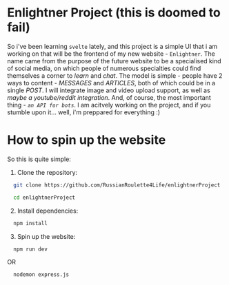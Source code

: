 
# Enlightner Project (this is doomed to fail)

So i've been learning `svelte` lately, and this project is a simple UI that i am working on that will be the frontend of my new website - `Enlightner`. The name came from the purpose of the future website to be a specialised kind of social media, on which people of numerous specialties could find themselves a corner to *learn* and *chat*. The model is simple - people have 2 ways to content - *MESSAGES* and *ARTICLES*, both of which could be in a single *POST*. I will integrate image and video upload support, as well as *maybe a youtube/reddit integration*. And, of course, the most important thing - *`an API for bots`*. I am acitvely working on the project, and if you stumble upon it... well, i'm preppared for everything :)

# How to spin up the website

So this is quite simple:

1. Clone the repository:
```bash
  git clone https://github.com/RussianRoulette4Life/enlightnerProject
```
```bash
  cd enlightnerProject
```
2. Install dependencies:
```bash
  npm install
```
3. Spin up the website:
```bash
  npm run dev
```

  OR
  
```bash
  nodemon express.js
```
